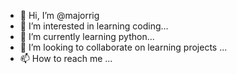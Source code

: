 - 👋 Hi, I’m @majorrig
- 👀 I’m interested in learning coding...
- 🌱 I’m currently learning python...
- 💞️ I’m looking to collaborate on learning projects ...
- 📫 How to reach me ...

<!---
majorrig/majorrig is a ✨ special ✨ repository because its `README.md` (this file) appears on your GitHub profile.
You can click the Preview link to take a look at your changes.
--->
